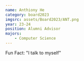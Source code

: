 ```yaml
---
name: Anthiony He
category: board2023
imgsrc: assets/Board2023/ANT.png
year: 23-24
position: Alumni Advisor
majors:
    - Computer Science
---
```


Fun Fact: "I talk to myself"
